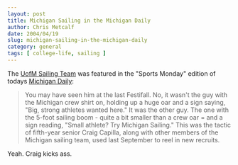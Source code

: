 ```yaml
---
layout: post
title: Michigan Sailing in the Michigan Daily
author: Chris Metcalf
date: 2004/04/19
slug: michigan-sailing-in-the-michigan-daily
category: general
tags: [ college-life, sailing ]
---
```


The <a href="http://www.umich.edu/~sailum/">UofM Sailing Team</a> was featured in the "Sports Monday" edition of todays <a href="http://www.michigandaily.com/vnews/display.v/ART/2004/04/19/408406783c5ae">Michigan Daily</a>:
<blockquote>You may have seen him at the last Festifall.
No, it wasn't the guy with the Michigan crew shirt on, holding up a huge oar and a sign saying, "Big, strong athletes wanted here."
It was the other guy. The one with the 5-foot sailing boom - quite a bit smaller than a crew oar = and a sign reading, "Small athlete? Try Michigan Sailing."
This was the tactic of fifth-year senior Craig Capilla, along with other members of the Michigan sailing team, used last September to reel in new recruits.</blockquote>
Yeah. Craig kicks ass.
